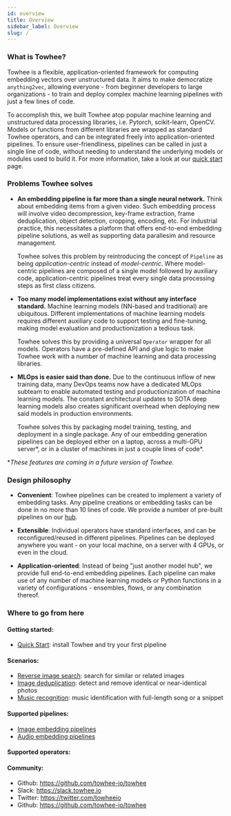 ```yaml
---
id: overview
title: Overview
sidebar_label: Overview
slug: /
---
```


### What is Towhee?

Towhee is a flexible, application-oriented framework for computing embedding vectors over unstructured data. It aims to make democratize `anything2vec`, allowing everyone - from beginner developers to large organizations - to train and deploy complex machine learning pipelines with just a few lines of code.

To accomplish this, we built Towhee atop popular machine learning and unstructured data processing libraries, i.e. Pytorch, scikit-learn, OpenCV. Models or functions from different libraries are wrapped as standard Towhee operators, and can be integrated freely into application-oriented pipelines. To ensure user-friendliness, pipelines can be called in just a single line of code, without needing to understand the underlying models or modules used to build it. For more information, take a look at our [quick start](get-started/quick-start) page.

### Problems Towhee solves

- **An embedding pipeline is far more than a single neural network.** Think about embedding items from a given video. Such embedding process will involve video decompression, key-frame extraction, frame deduplication, object detection, cropping, encoding, etc. For industrial practice, this necessitates a platform that offers end-to-end embedding pipeline solutions, as well as supporting data parallesim and resource management.

  Towhee solves this problem by reintroducing the concept of `Pipeline` as being _application-centric_ instead of _model-centric_. Where model-centric pipelines are composed of a single model followed by auxiliary code, application-centric pipelines treat every single data processing steps as first class citizens.

- **Too many model implementations exist without any interface standard.** Machine learning models (NN-based and traditional) are ubiquitous. Different implementations of machine learning models requires different auxiliary code to support testing and fine-tuning, making model evaluation and productionization a tedious task.

  Towhee solves this by providing a universal `Operator` wrapper for all models. Operators have a pre-defined API and glue logic to make Towhee work with a number of machine learning and data processing libraries.

- **MLOps is easier said than done.** Due to the continuous inflow of new training data, many DevOps teams now have a dedicated MLOps subteam to enable automated testing and productionization of machine learning models. The constant architectural updates to SOTA deep learning models also creates significant overhead when deploying new said models in production environments.

  Towhee solves this by packaging model training, testing, and deployment in a single package. Any of our embedding generation pipelines can be deployed either on a laptop, across a multi-GPU server\*, or in a cluster of machines in just a couple lines of code\*.

\*_These features are coming in a future version of Towhee._

### Design philosophy

- **Convenient**: Towhee pipelines can be created to implement a variety of embedding tasks. Any pipeline creations or embedding tasks can be done in no more than 10 lines of code. We provide a number of pre-built pipelines on our [hub](https://hub.towhee.io).

- **Extensible**: Individual operators have standard interfaces, and can be reconfigured/reused in different pipelines. Pipelines can be deployed anywhere you want - on your local machine, on a server with 4 GPUs, or even in the cloud.

- **Application-oriented**: Instead of being "just another model hub", we provide full end-to-end embedding pipelines. Each pipeline can make use of any number of machine learning models or Python functions in a variety of configurations - ensembles, flows, or any combination thereof.

### Where to go from here

#### Getting started:

- [Quick Start](get-started/quick-start): install Towhee and try your first pipeline

#### Scenarios:

- [Reverse image search](scenarios/reverse-image-search): search for similar or related images
- [Image deduplication](scenarios/image-deduplication): detect and remove identical or near-identical photos
- [Music recognition](scenarios/music-recognition-system): music identification with full-length song or a snippet

#### Supported pipelines:

- [Image embedding pipelines](pipelines/image-embedding)
- [Audio embedding pipelines](pipelines/music-embedding)

#### Supported operators:

#### Community:

- Github: https://github.com/towhee-io/towhee
- Slack: https://slack.towhee.io
- Twitter: https://twitter.com/towheeio
- Github: https://github.com/towhee-io/towhee
